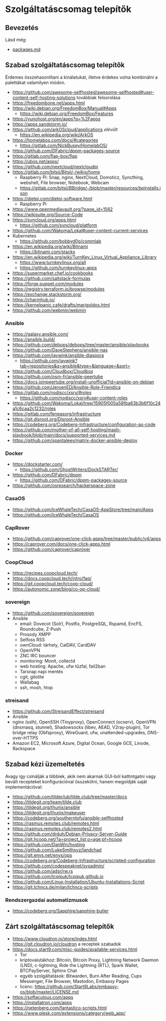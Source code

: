 # Szolgáltatáscsomag telepítők

## Bevezetés

Lásd még:

* [packages.md](packages.md)

## Szabad szolgáltatáscsomag telepítők

Érdemes összehasonlítani a kínálatukat, illetve érdekes volna kombinálni a palettákat valamilyen módon.

* https://github.com/awesome-selfhosted/awesome-selfhosted#user-content-self-hosting-solutions továbbiak felsorolása
* https://freedombone.net/apps.html
* https://wiki.debian.org/FreedomBox/Manual#Apps
  * https://wiki.debian.org/FreedomBox/Features
* https://yunohost.org/en/apps?q=%2Fapps
* https://apps.sandstorm.io/
* https://github.com/arkOScloud/applications _elévült_
  * https://en.wikipedia.org/wiki/ArkOS
* https://homelabos.com/docs/#categories
  * https://gitlab.com/NickBusey/HomelabOS/
* https://github.com/DFabric/dppm-packages-source
* https://gitlab.com/flap-box/flap
* https://ubos.net/apps/
* https://github.com/nextcloud/nextcloudpi
* https://gitlab.com/bitsii/Bitsii/-/wikis/home
  * Raspberry Pi: Snap, nginx, NextCloud, Domoticz, Syncthing, webshell, File browser, Notebook, Webcam
  * https://gitlab.com/bitsii/BBridge/-/blob/master/resources/bpinstalls.json
* https://dietpi.com/dietpi-software.html
  * Raspberry Pi
* https://www.openmediavault.org/?page_id=1562
* https://wikisuite.org/Source-Code
* https://syncloud.org/apps.html
  * https://github.com/syncloud/platform
* https://github.com/Wakoma/Lokal#user-content-current-services
* Kubernetes
  * https://github.com/bobbyd0g/commlab
* https://en.wikipedia.org/wiki/Bitnami
  * https://bitnami.com/stacks
* https://en.wikipedia.org/wiki/TurnKey_Linux_Virtual_Appliance_Library
  * https://www.turnkeylinux.org/all
  * https://github.com/turnkeylinux-apps
* https://supermarket.chef.io/cookbooks
* https://github.com/saltstack-formulas
* https://forge.puppet.com/modules
* https://registry.terraform.io/browse/modules
* https://exchange.stackstorm.org/
* https://charmhub.io/
* https://kernelpanic.cafe/drafts/marigoldos.html
* https://github.com/webmin/webmin

### Ansible

* https://galaxy.ansible.com/
* https://ansible.build/
* https://github.com/debops/debops/tree/master/ansible/playbooks
* https://github.com/DaveStephens/ansible-nas
* https://github.com/jaywink/ansible-diaspora
  * https://github.com/jaywink?tab=repositories&q=ansible&type=&language=&sort=
* https://github.com/Cloudbox/Cloudbox
* https://github.com/osm-fr/ansible-peertube
* https://docs.joinpeertube.org/install-unofficial?id=ansible-on-debian
* https://github.com/JeroenED/Ansible-Role-Friendica
* https://gitlab.com/nodiscc/xsrv/#roles
  * https://github.com/nodiscc/xsrv#user-content-roles
* https://github.com/Wakoma/Lokal/tree/15905f005a58fba63b3b6f10c24a1c6caa2c1232/roles
* https://gitlab.com/feneasorg/infrastructure
* https://git.disroot.org/Disroot-Ansible
* https://codeberg.org/Codeberg-Infrastructure/configuration-as-code
* https://github.com/mother-of-all-self-hosting/mash-playbook/blob/main/docs/supported-services.md
* https://github.com/spantaleev/matrix-docker-ansible-deploy

### Docker

* https://dockstarter.com/
  * https://github.com/GhostWriters/DockSTARTer/
* https://github.com/DFabric/dppm
  * https://github.com/DFabric/dppm-packages-source
* https://github.com/osresearch/hackerspace-zone

### CasaOS

* https://github.com/IceWhaleTech/CasaOS-AppStore/tree/main/Apps
* https://github.com/IceWhaleTech/CasaOS

### CapRover

* https://github.com/caprover/one-click-apps/tree/master/public/v4/apps
* https://caprover.com/docs/one-click-apps.html
* https://github.com/caprover/caprover

### CoopCloud

* https://recipes.coopcloud.tech/
* https://docs.coopcloud.tech/intro/faq/
* https://git.coopcloud.tech/coop-cloud/
* https://autonomic.zone/blog/co-op-cloud/

### sovereign

* https://github.com/sovereign/sovereign
* Ansible
  * email: Dovecot (Solr), Postfix, PostgreSQL, Rspamd, EncFS, Roundcube, Z-Push
  * Prosody XMPP
  * Selfoss RSS
  * ownCloud: tárhely, CalDAV, CardDAV
  * OpenVPN
  * ZNC IRC bouncer
  * monitoring: Monit, collectd
  * web hosting: Apache, ufw tűzfal, fail2ban
  * Tarsnap napi mentés
  * cgit, gitolite
  * Wallabag
  * ssh, mosh, htop

### streisand

* https://github.com/StreisandEffect/streisand
* Ansible
* nginx (sslh), OpenSSH (Tinyproxy), OpenConnect (ocserv), OpenVPN (dnsmasq, stunnel), Shadowsocks (libev, AEAD, V2ray-plugin), Tor bridge relay (Obfsproxy), WireGuard, ufw, unattended-upgrades, DNS-over-HTTPS
* Amazon EC2, Microsoft Azure, Digital Ocean, Google GCE, Linode, Rackspace

## Szabad kézi üzemeltetés

Avagy így csinálják a többiek, akik nem akarnak GUI-ból kattintgatni vagy bevált recepteket konfigurációval összekötni, hanem megoldják saját implementációval:

* https://github.com/tildeclub/tilde.club/tree/master/docs
* https://tildegit.org/team/tilde.club
* https://tildegit.org/thunix/ansible
* https://tildegit.org/thunix/makeuser
* https://codeberg.org/southerntofu/ansible-selfhosted
* https://rasmus.remotes.club/remotes.html
* https://rasmus.remotes.club/remotes2.html
* https://github.com/drduh/Debian-Privacy-Server-Guide
* https://git.hcoop.net/?a=project_list;o=age;pf=hcoop
* https://github.com/DanWin/hosting
* https://github.com/LukeSmithxyz/landchad
* https://git.envs.net/envs/ops
* https://codeberg.org/Codeberg-Infrastructure/scripted-configuration
* https://github.com/codespeaknet/sysadmin/
* https://github.com/adsr/rw.rs
* https://github.com/tcpipuk/tcpipuk.github.io
* https://github.com/Linux-Installation/Ubuntu-Installations-Script
* https://git.tchncs.de/milan/tchncs-scripts

### Rendszergazdai automatizmusok

* https://codeberg.org/Sapphire/sapphire-butler

## Zárt szolgáltatáscsomag telepítők

* https://www.cloudron.io/store/index.html https://git.cloudron.io/cloudron a receptek szabadok
* https://docs.start9.com/misc-guides/available-services.html
  * Tor
  * kriptovalutákhoz: Bitcoin, Bitcoin Proxy, Lightning Network Daemon (LND), c-lightning, Ride the Lightning (RTL), Spark Wallet, BTCPayServer, Sphinx Chat
  * egyéb szolgáltatások: Bitwarden, Burn After Reading, Cups Messenger, File Browser, Mastodon, Embassy Pages
  * licenc: https://github.com/Start9Labs/embassy-os/blob/master/LICENSE.md
* https://softaculous.com/apps
* https://installatron.com/apps
* https://netenberg.com/fantastico-scripts.html
* https://www.plesk.com/extensions/category/web_app/
